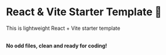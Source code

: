 # React & Vite Starter Template 🚀

<p> This is lightweight React + Vite starter template </p>
<br>
<b> No odd files, clean and ready for coding! </b>
